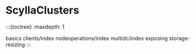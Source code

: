# ScyllaClusters

:::{toctree}
:maxdepth: 1

basics
clients/index
nodeoperations/index
multidc/index
exposing
storage-resizing
:::
